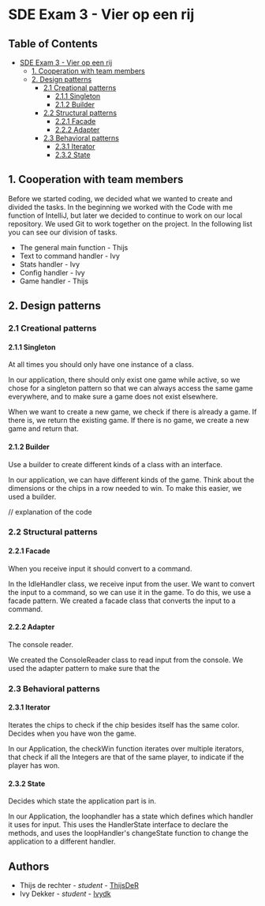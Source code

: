# SDE Exam 3 - Vier op een rij

## Table of Contents
<!-- TOC -->
* [SDE Exam 3 - Vier op een rij](#sde-exam-3---vier-op-een-rij)
  * [1. Cooperation with team members](#1-cooperation-with-team-members)
  * [2. Design patterns](#2-design-patterns)
    * [2.1 Creational patterns](#21-creational-patterns)
      * [2.1.1 Singleton](#211-singleton)
      * [2.1.2 Builder](#212-builder)
    * [2.2 Structural patterns](#22-structural-patterns)
      * [2.2.1 Facade](#221-facade)
      * [2.2.2 Adapter](#222-adapter)
    * [2.3 Behavioral patterns](#23-behavioral-patterns)
      * [2.3.1 Iterator](#231-iterator)
      * [2.3.2 State](#232-state)
<!-- TOC -->

## 1. Cooperation with team members 
Before we started coding, we decided what we wanted to create and divided the tasks. In the beginning we worked with the 
Code with me function of IntelliJ, but later we decided to 
continue to work on our local repository. We used Git to work together on the project. In the following list you can see
our division of tasks.

* The general main function - Thijs
* Text to command handler - Ivy
* Stats handler - Ivy
* Config handler - Ivy
* Game handler - Thijs

## 2. Design patterns 

### 2.1 Creational patterns
#### 2.1.1 Singleton
At all times you should only have one instance of a class.

In our application, there should only exist one game while active, so we chose for a singleton pattern so that we can 
always access the same game everywhere, and to make sure a game does not exist elsewhere.

When we want to create a new game, we check if there is already a game. If there is, we return the existing game. 
If there is no game, we create a new game and return that.

#### 2.1.2 Builder
Use a builder to create different kinds of a class with an interface.

In our application, we can have different kinds of the game. Think about the dimensions or the chips in a row needed 
to win. To make this easier, we used a builder.

// explanation of the code

### 2.2 Structural patterns
#### 2.2.1 Facade 
When you receive input it should convert to a command.

In the IdleHandler class, we receive input from the user. We want to convert the input to a command, so we can use it 
in the game. To do this, we use a facade pattern. We created a facade class that converts the input to a command.

#### 2.2.2 Adapter 
The console reader. 

We created the ConsoleReader class to read input from the console. We used the adapter pattern to make sure that the

### 2.3 Behavioral patterns
#### 2.3.1 Iterator
Iterates the chips to check if the chip besides itself has the same color. Decides when you have won the game.

In our Application, the checkWin function iterates over multiple iterators, that check if all the Integers are that
of the same player, to indicate if the player has won.

#### 2.3.2 State
Decides which state the application part is in. 

In our Application, the loophandler has a state which defines which handler it uses for input.
This uses the HandlerState interface to declare the methods, and uses the loopHandler's changeState function to 
change the application to a different handler.

## Authors
* Thijs de rechter - *student* - [ThijsDeR](https://github.com/ThijsDeR/)
* Ivy Dekker - *student* - [Ivydk](https://github.com/Ivydk)
